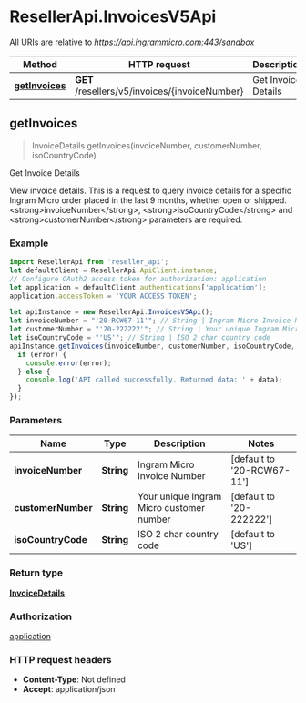 # ResellerApi.InvoicesV5Api

All URIs are relative to *https://api.ingrammicro.com:443/sandbox*

Method | HTTP request | Description
------------- | ------------- | -------------
[**getInvoices**](InvoicesV5Api.md#getInvoices) | **GET** /resellers/v5/invoices/{invoiceNumber} | Get Invoice Details



## getInvoices

> InvoiceDetails getInvoices(invoiceNumber, customerNumber, isoCountryCode)

Get Invoice Details

View invoice details. This is a request to query invoice details for a specific Ingram Micro order placed in the last 9 months, whether open or shipped.   &lt;strong&gt;invoiceNumber&lt;/strong&gt;, &lt;strong&gt;isoCountryCode&lt;/strong&gt; and &lt;strong&gt;customerNumber&lt;/strong&gt; parameters are required.

### Example

```javascript
import ResellerApi from 'reseller_api';
let defaultClient = ResellerApi.ApiClient.instance;
// Configure OAuth2 access token for authorization: application
let application = defaultClient.authentications['application'];
application.accessToken = 'YOUR ACCESS TOKEN';

let apiInstance = new ResellerApi.InvoicesV5Api();
let invoiceNumber = "'20-RCW67-11'"; // String | Ingram Micro Invoice Number
let customerNumber = "'20-222222'"; // String | Your unique Ingram Micro customer number
let isoCountryCode = "'US'"; // String | ISO 2 char country code
apiInstance.getInvoices(invoiceNumber, customerNumber, isoCountryCode, (error, data, response) => {
  if (error) {
    console.error(error);
  } else {
    console.log('API called successfully. Returned data: ' + data);
  }
});
```

### Parameters


Name | Type | Description  | Notes
------------- | ------------- | ------------- | -------------
 **invoiceNumber** | **String**| Ingram Micro Invoice Number | [default to &#39;20-RCW67-11&#39;]
 **customerNumber** | **String**| Your unique Ingram Micro customer number | [default to &#39;20-222222&#39;]
 **isoCountryCode** | **String**| ISO 2 char country code | [default to &#39;US&#39;]

### Return type

[**InvoiceDetails**](InvoiceDetails.md)

### Authorization

[application](../README.md#application)

### HTTP request headers

- **Content-Type**: Not defined
- **Accept**: application/json


